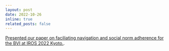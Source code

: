 ```yaml
---
layout: post
date: 2022-10-26
inline: true
related_posts: false
---
```


[Presented our paper on faciliating navigation and social norm adherence for the BVI at IROS 2022 Kyoto.](/projects/social_guidance/).